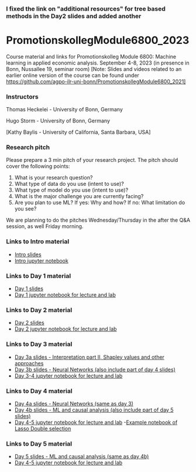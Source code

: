 ### I fixed the link on "additional resources" for tree based methods in the Day2 slides and added another

# PromotionskollegModule6800_2023
Course material and links for Promotionskolleg Module 6800: Machine learning in applied economic analysis.
September 4-8, 2023 (in presence in Bonn, Nussallee 19, seminar room)
[Note: Slides and videos related to an earlier online version of the course can be found under https://github.com/agpo-ilr-uni-bonn/PromotionskollegModule6800_2021]

### Instructors 

Thomas Heckelei - University of Bonn, Germany

Hugo Storm - University of Bonn, Germany

[Kathy Baylis - University of California, Santa Barbara, USA]


### Research pitch 
Please prepare a 3 min pitch of your research project. The pitch should cover the following points:
1) What is your research question?
2) What type of data do you use (intent to use)?
3) What type of model do you use (intent to use)?
4) What is the major challenge you are currently facing?
5) Are you plan to use ML? If yes: Why and how? If no: What limitation do you see?

We are planning to do the pitches Wednesday/Thursday in the after the Q&A session, as well Friday morning. 

### Links to Intro material

- [Intro slides](https://docs.google.com/presentation/d/1GHHBYM8lXTJg5A9hhl9do5f5yCH6yC7fwGK3FBLcnxE/edit?usp=sharing)
- [Intro jupyter notebook](https://github.com/agpo-ilr-uni-bonn/PromotionskollegModule6800_2023/blob/master/labIntro.ipynb)

### Links to Day 1 material 

- [Day 1 slides](https://docs.google.com/presentation/d/1NZQ_QTfO5KKz8MtXEjkoMIIl6OK09uHQkqwcMG9Pk4s/edit?usp=sharing)
- [Day 1 jupyter notebook for lecture and lab](https://github.com/agpo-ilr-uni-bonn/PromotionskollegModule6800_2023/blob/master/6800_Day1.ipynb)


### Links to Day 2 material 

- [Day 2 slides](https://docs.google.com/presentation/d/1NF8WQrP9S5zoPddD45hZ0Wb0bjjbzBMzmDY-Mbt8Q7Y/edit?usp=sharing)
- [Day 2 jupyter notebook for lecture and lab](https://github.com/agpo-ilr-uni-bonn/PromotionskollegModule6800_2023/blob/master/6800_Day2.ipynb)


### Links to Day 3 material 
- [Day 3a slides - Interpretation part II, Shapley values and other approaches](https://docs.google.com/presentation/d/1mCYuiOdMBvFpzIYgwokVAWc_UR46nqV6dA15rVBL7CQ/edit?usp=sharing)
- [Day 3b slides - Neural Networks (also include part of day 4 slides)](https://docs.google.com/presentation/d/12SLyH3bxYu0kySxFD61983cJjuOBW9vRcQ3T2tXpp2o/edit?usp=sharing)
- [Day 3-4 jupyter notebook for lecture and lab](https://github.com/agpo-ilr-uni-bonn/PromotionskollegModule6800_2023/blob/master/6800_Day3-4.ipynb)


### Links to Day 4 material 
- [Day 4a slides - Neural Networks (same as day 3)](https://docs.google.com/presentation/d/12SLyH3bxYu0kySxFD61983cJjuOBW9vRcQ3T2tXpp2o/edit?usp=sharing)
- [Day 4b slides - ML and causal analysis (also include part of day 5 slides)](https://docs.google.com/presentation/d/1p7RcfS5FyqO3fwhNfUmSvP7RyfH2ebHcsejXDYhybmE/edit?usp=sharing)
- [Day 4-5 jupyter notebook for lecture and lab](https://github.com/agpo-ilr-uni-bonn/PromotionskollegModule6800_2023/blob/master/6800_Day4-5.ipynb)
-[Example notebook of Lasso Double selection](https://github.com/agpo-ilr-uni-bonn/PromotionskollegModule6800_2023/blob/master/Example_LassoDoubleSelection.ipynb)


### Links to Day 5 material 
- [Day 5 slides - ML and causal analysis (same as day 4b)](https://docs.google.com/presentation/d/1p7RcfS5FyqO3fwhNfUmSvP7RyfH2ebHcsejXDYhybmE/edit?usp=sharing)
- [Day 4-5 jupyter notebook for lecture and lab](https://github.com/agpo-ilr-uni-bonn/PromotionskollegModule6800_2023/blob/master/6800_Day4-5.ipynb)
